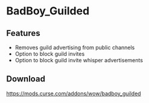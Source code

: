 # BadBoy_Guilded

## Features
* Removes guild advertising from public channels
* Option to block guild invites
* Option to block guild invite whisper advertisements

## Download
https://mods.curse.com/addons/wow/badboy_guilded